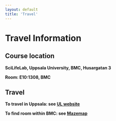 ```yaml
---
layout: default
title: 'Travel'
---
```


# Travel Information

## Course location
**SciLifeLab, Uppsala University, BMC, Husargatan 3**

**Room: E10:1308, BMC**

## Travel

**To travel in Uppsala: see [UL website][ul]**

**To find room within BMC: see [Mazemap][mazemap]**



[ul]: [https://www.ul.se/en]
[mazemap]: https://use.mazemap.com/#v=1&zlevel=1&left=17.5570095&right=17.7032085&top=59.8806680&bottom=59.8361040&campusid=49&campuses=uu&starttype=poi&start=383383&desttype=poi&dest=383419
